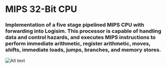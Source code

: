 # MIPS 32-Bit CPU
### Implementation of a five stage pipelined MIPS CPU with forwarding into Logisim. This processor is capable of handling data and control hazards, and executes MIPS instructions to perform immediate arithmetic, register arithmetic, moves, shifts, immediate loads, jumps, branches, and memory stores. 
![Alt text](https://i.imgur.com/kVBzWYj.jpg "Optional title")
